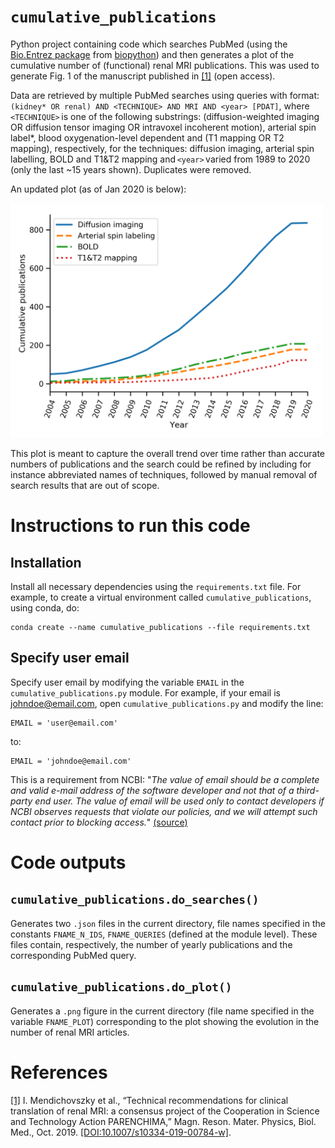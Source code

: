 # `cumulative_publications`

Python project containing code which searches PubMed (using the [Bio.Entrez package](https://biopython.org/docs/1.74/api/Bio.Entrez.html#bio-entrez-package) from [biopython](https://biopython.org/)) and then generates a plot of the cumulative number of (functional) renal MRI publications. This was used to generate Fig. 1 of the manuscript published in [[1]](https://link.springer.com/article/10.1007/s10334-019-00784-w) (open access).

Data are retrieved by multiple PubMed searches using queries with format: `(kidney* OR renal) AND <TECHNIQUE> AND MRI AND <year> [PDAT]`, where `<TECHNIQUE>` is one of the following substrings: (diffusion-weighted imaging OR diffusion tensor imaging OR intravoxel incoherent motion), arterial spin label*, blood oxygenation-level dependent and (T1 mapping OR T2 mapping), respectively, for the techniques: diffusion imaging, arterial spin labelling, BOLD and T1&T2 mapping and `<year>` varied from 1989 to 2020 (only the last ~15 years shown). Duplicates were removed.



An updated plot (as of Jan 2020 is below):

<img src="cumulative_publications.png" width="500">

This plot is meant to capture the overall trend over time rather than accurate numbers of publications and the search could be refined by including for instance abbreviated names of techniques, followed by manual removal of search results that are out of scope.

# Instructions to run this code

## Installation

Install all necessary dependencies using the `requirements.txt` file.
For example, to create a virtual environment called `cumulative_publications`, using conda, do:

```
conda create --name cumulative_publications --file requirements.txt
```

## Specify user email


Specify user email by modifying the variable `EMAIL` in the `cumulative_publications.py` module.
For example, if your email is johndoe@email.com, open `cumulative_publications.py` and modify the line:

```
EMAIL = 'user@email.com'
```

to:
```
EMAIL = 'johndoe@email.com'
```

This is a requirement from NCBI: "*The value of email should be a complete and valid e-mail address of the software developer and not that of a third-party end user. The value of email will be used only to contact developers if NCBI observes requests that violate our policies, and we will attempt such contact prior to blocking access.*" [(source)](https://www.ncbi.nlm.nih.gov/books/NBK25497/>)

# Code outputs

## `cumulative_publications.do_searches()`
Generates two `.json` files in the current directory, file names specified in the constants `FNAME_N_IDS`, `FNAME_QUERIES` (defined at the module level). These files contain, respectively, the number of yearly publications and the corresponding PubMed query.

## `cumulative_publications.do_plot()`
Generates a `.png` figure in the current directory (file name specified in the variable `FNAME_PLOT`) corresponding to the plot showing the evolution in the number of renal MRI articles.

# References

[[1]](https://link.springer.com/article/10.1007/s10334-019-00784-w) I. Mendichovszky et al., “Technical recommendations for clinical translation of renal MRI: a consensus project of the Cooperation in Science and Technology Action PARENCHIMA,” Magn. Reson. Mater. Physics, Biol. Med., Oct. 2019. [[DOI:10.1007/s10334-019-00784-w]](https://link.springer.com/article/10.1007/s10334-019-00784-w).